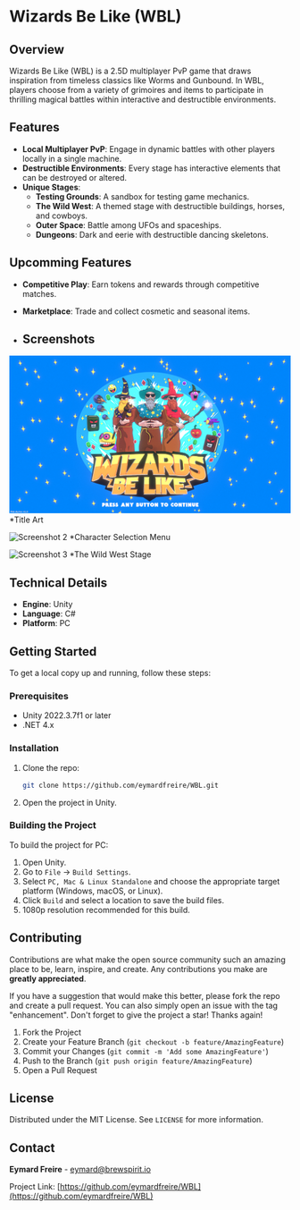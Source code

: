 # Wizards Be Like (WBL)

## Overview
Wizards Be Like (WBL) is a 2.5D multiplayer PvP game that draws inspiration from timeless classics like Worms and Gunbound. In WBL, players choose from a variety of grimoires and items to participate in thrilling magical battles within interactive and destructible environments. 

## Features
- **Local Multiplayer PvP**: Engage in dynamic battles with other players locally in a single machine.
- **Destructible Environments**: Every stage has interactive elements that can be destroyed or altered.
- **Unique Stages**: 
  - **Testing Grounds**: A sandbox for testing game mechanics.
  - **The Wild West**: A themed stage with destructible buildings, horses, and cowboys.
  - **Outer Space**: Battle among UFOs and spaceships.
  - **Dungeons**: Dark and eerie with destructible dancing skeletons.
 
## Upcomming Features
- **Competitive Play**: Earn tokens and rewards through competitive matches. 
- **Marketplace**: Trade and collect cosmetic and seasonal items.

- ## Screenshots
![Screenshot 1](screenshots/screenshot1.png)
*Title Art

![Screenshot 2](screenshots/screenshot2.png)
*Character Selection Menu

![Screenshot 3](screenshots/screenshot3.png)
*The Wild West Stage

## Technical Details
- **Engine**: Unity
- **Language**: C#
- **Platform**: PC

## Getting Started
To get a local copy up and running, follow these steps:

### Prerequisites
- Unity 2022.3.7f1 or later
- .NET 4.x

### Installation
1. Clone the repo:
    ```sh
    git clone https://github.com/eymardfreire/WBL.git
    ```
2. Open the project in Unity.

### Building the Project
To build the project for PC:
1. Open Unity.
2. Go to `File` -> `Build Settings`.
3. Select `PC, Mac & Linux Standalone` and choose the appropriate target platform (Windows, macOS, or Linux).
4. Click `Build` and select a location to save the build files.
5. 1080p resolution recommended for this build.

## Contributing
Contributions are what make the open source community such an amazing place to be, learn, inspire, and create. Any contributions you make are **greatly appreciated**.

If you have a suggestion that would make this better, please fork the repo and create a pull request. You can also simply open an issue with the tag "enhancement".
Don't forget to give the project a star! Thanks again!

1. Fork the Project
2. Create your Feature Branch (`git checkout -b feature/AmazingFeature`)
3. Commit your Changes (`git commit -m 'Add some AmazingFeature'`)
4. Push to the Branch (`git push origin feature/AmazingFeature`)
5. Open a Pull Request

## License
Distributed under the MIT License. See `LICENSE` for more information.

## Contact
**Eymard Freire** - [eymard@brewspirit.io](mailto:eymard@brewspirit.io)

Project Link: [https://github.com/eymardfreire/WBL](https://github.com/eymardfreire/WBL)
